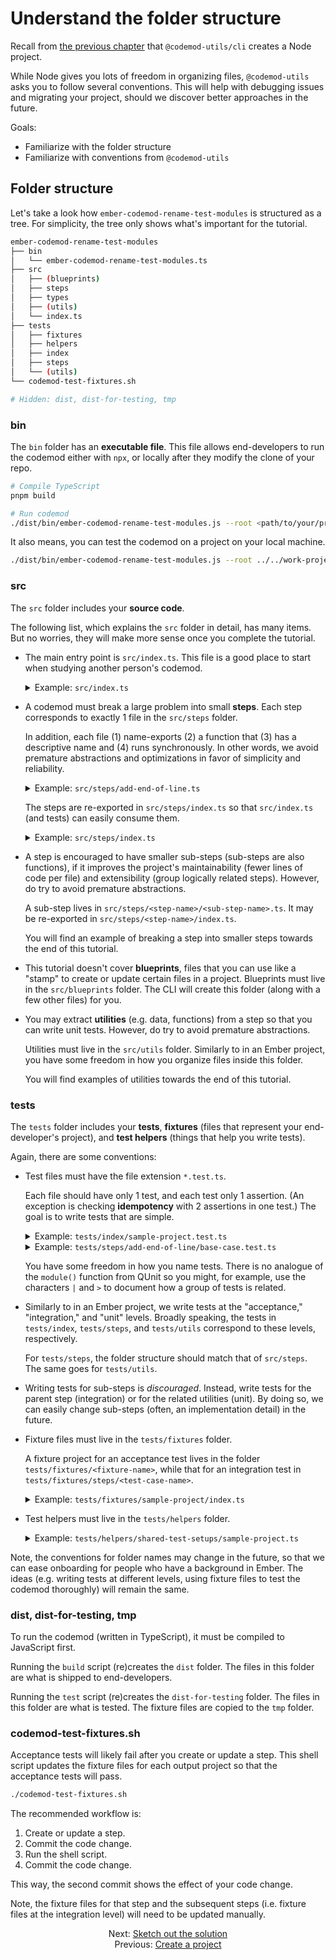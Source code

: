 # Understand the folder structure

Recall from [the previous chapter](./01-create-a-project.md) that `@codemod-utils/cli` creates a Node project. 

While Node gives you lots of freedom in organizing files, `@codemod-utils` asks you to follow several conventions. This will help with debugging issues and migrating your project, should we discover better approaches in the future.

Goals:

- Familiarize with the folder structure
- Familiarize with conventions from `@codemod-utils`


## Folder structure

Let's take a look how `ember-codemod-rename-test-modules` is structured as a tree. For simplicity, the tree only shows what's important for the tutorial.

```sh
ember-codemod-rename-test-modules
├── bin
│   └── ember-codemod-rename-test-modules.ts
├── src
│   ├── (blueprints)
│   ├── steps
│   ├── types
│   ├── (utils)
│   └── index.ts
├── tests
│   ├── fixtures
│   ├── helpers
│   ├── index
│   ├── steps
│   └── (utils)
└── codemod-test-fixtures.sh

# Hidden: dist, dist-for-testing, tmp
```


### bin

The `bin` folder has an **executable file**. This file allows end-developers to run the codemod either with `npx`, or locally after they modify the clone of your repo.

```sh
# Compile TypeScript
pnpm build

# Run codemod
./dist/bin/ember-codemod-rename-test-modules.js --root <path/to/your/project>
```

It also means, you can test the codemod on a project on your local machine.

```sh
./dist/bin/ember-codemod-rename-test-modules.js --root ../../work-projects/client
```


### src

The `src` folder includes your **source code**.

The following list, which explains the `src` folder in detail, has many items. But no worries, they will make more sense once you complete the tutorial.

- The main entry point is `src/index.ts`. This file is a good place to start when studying another person's codemod.

    <details>

    <summary>Example: <code>src/index.ts</code></summary>

    The default file shows that our codemod creates some options, then adds the end-of-line character. Because the functions have a descriptive name, we can tell what the codemod does without checking their implementation.

    ```ts
    export function runCodemod(codemodOptions: CodemodOptions): void {
      const options = createOptions(codemodOptions);

      // TODO: Replace with actual steps
      addEndOfLine(options);
    }
    ```

    </details>


- A codemod must break a large problem into small **steps**. Each step corresponds to exactly 1 file in the `src/steps` folder.

    In addition, each file (1) name-exports (2) a function that (3) has a descriptive name and (4) runs synchronously. In other words, we avoid premature abstractions and optimizations in favor of simplicity and reliability.

    <details>

    <summary>Example: <code>src/steps/add-end-of-line.ts</code></summary>

    The `add-end-of-line` step is represented by a function. The name suggests that the function may add the end-of-line character. It is to run synchronously so its return type is `void`, not `Promise<void>`.

    ```ts
    export function addEndOfLine(options: Options): void {
      // ...
    }
    ```

    </details>

    The steps are re-exported in `src/steps/index.ts` so that `src/index.ts` (and tests) can easily consume them.

    <details>

    <summary>Example: <code>src/steps/index.ts</code></summary>

    Due to linter configurations, the export statements must be sorted by file path. No worries, you can run the `lint:fix` script to auto-fix the order. In addition, the exported functions (the steps) must have a unique name.

    ```ts
    export * from './add-end-of-line.js';
    export * from './create-options.js';
    ```

    </details>

- A step is encouraged to have smaller sub-steps (sub-steps are also functions), if it improves the project's maintainability (fewer lines of code per file) and extensibility (group logically related steps). However, do try to avoid premature abstractions.

    A sub-step lives in `src/steps/<step-name>/<sub-step-name>.ts`. It may be re-exported in `src/steps/<step-name>/index.ts`.

    You will find an example of breaking a step into smaller steps towards the end of this tutorial.

- This tutorial doesn't cover **blueprints**, files that you can use like a "stamp" to create or update certain files in a project. Blueprints must live in the `src/blueprints` folder. The CLI will create this folder (along with a few other files) for you.

- You may extract **utilities** (e.g. data, functions) from a step so that you can write unit tests. However, do try to avoid premature abstractions.

    Utilities must live in the `src/utils` folder. Similarly to in an Ember project, you have some freedom in how you organize files inside this folder.

    You will find examples of utilities towards the end of this tutorial.


### tests

The `tests` folder includes your **tests**, **fixtures** (files that represent your end-developer's project), and **test helpers** (things that help you write tests).

Again, there are some conventions:

- Test files must have the file extension `*.test.ts`.

    Each file should have only 1 test, and each test only 1 assertion. (An exception is checking **idempotency** with 2 assertions in one test.) The goal is to write tests that are simple.

    <details>

    <summary>Example: <code>tests/index/sample-project.test.ts</code></summary>

    This test, which runs the codemod like end-developers would, asserts idempotency. If a codemod is idempotent, then files that have been updated already will remain the same when the codemod is run again.

    ```ts
    import { runCodemod } from '../../src/index.js';

    test('index > sample-project', function () {
      loadFixture(inputProject, codemodOptions);

      runCodemod(codemodOptions);

      assertFixture(outputProject, codemodOptions);

      // Check idempotence
      runCodemod(codemodOptions);

      assertFixture(outputProject, codemodOptions);
    });
    ```

    </details>

    <details>

    <summary>Example: <code>tests/steps/add-end-of-line/base-case.test.ts</code></summary>

    `loadFixture()` and `assertFixture()` helps us test the codemod against actual files. We can make a **strong** (a terminology from math) assertion that the `add-end-of-line` step works as intended.

    ```ts
    import { addEndOfLine } from '../../../src/steps/index.js';

    test('steps | add-end-of-line > base case', function () {
      loadFixture(inputProject, codemodOptions);

      addEndOfLine(options);

      assertFixture(outputProject, codemodOptions);
    });
    ```

    </details>

    You have some freedom in how you name tests. There is no analogue of the `module()` function from QUnit so you might, for example, use the characters `|` and `>` to document how a group of tests is related.

- Similarly to in an Ember project, we write tests at the "acceptance," "integration," and "unit" levels. Broadly speaking, the tests in `tests/index`, `tests/steps`, and `tests/utils` correspond to these levels, respectively.

    For `tests/steps`, the folder structure should match that of `src/steps`. The same goes for `tests/utils`.

- Writing tests for sub-steps is _discouraged_. Instead, write tests for the parent step (integration) or for the related utilities (unit). By doing so, we can easily change sub-steps (often, an implementation detail) in the future.

- Fixture files must live in the `tests/fixtures` folder.

    A fixture project for an acceptance test lives in the folder `tests/fixtures/<fixture-name>`, while that for an integration test in `tests/fixtures/steps/<test-case-name>`.

    <details>

    <summary>Example: <code>tests/fixtures/sample-project/index.ts</code></summary>

    `convertFixtureToJson()` reads a project (often, a deeply nested folder of files) and returns a JSON. We can then pass the JSON to `loadFixture()` and `assertFixture()`.

    ```ts
    import { convertFixtureToJson } from '@codemod-utils/tests';

    const inputProject = convertFixtureToJson('sample-project/input');
    const outputProject = convertFixtureToJson('sample-project/output');

    export { inputProject, outputProject };
    ```

    </details>

- Test helpers must live in the `tests/helpers` folder.

    <details>

    <summary>Example: <code>tests/helpers/shared-test-setups/sample-project.ts</code></summary>

    Almost every step needs `codemodOptions` or `options`. To help with writing tests, we can define these two for each fixture project.

    ```ts
    import type { CodemodOptions, Options } from '../../../src/types/index.js';

    const codemodOptions: CodemodOptions = {
      projectRoot: 'tmp/sample-project',
    };

    const options: Options = {
      projectRoot: 'tmp/sample-project',
    };

    export { codemodOptions, options };
    ```

    </details>

Note, the conventions for folder names may change in the future, so that we can ease onboarding for people who have a background in Ember. The ideas (e.g. writing tests at different levels, using fixture files to test the codemod thoroughly) will remain the same.


### dist, dist-for-testing, tmp

To run the codemod (written in TypeScript), it must be compiled to JavaScript first.

Running the `build` script (re)creates the `dist` folder. The files in this folder are what is shipped to end-developers.

Running the `test` script (re)creates the `dist-for-testing` folder. The files in this folder are what is tested. The fixture files are copied to the `tmp` folder.


### codemod-test-fixtures.sh

Acceptance tests will likely fail after you create or update a step. This shell script updates the fixture files for each output project so that the acceptance tests will pass.

```sh
./codemod-test-fixtures.sh
```

The recommended workflow is:

1. Create or update a step.
1. Commit the code change.
1. Run the shell script.
1. Commit the code change.

This way, the second commit shows the effect of your code change.

Note, the fixture files for that step and the subsequent steps (i.e. fixture files at the integration level) will need to be updated manually.


<div align="center">
  <div>
    Next: <a href="./03-sketch-out-the-solution.md">Sketch out the solution</a>
  </div>
  <div>
    Previous: <a href="./01-create-a-project.md">Create a project</a>
  </div>
</div>
